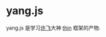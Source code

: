 # yang.js 

yang.js 是学习[许飞](https://github.com/xufei)大神 [thin](https://github.com/xufei/thin) 框架的产物.

